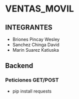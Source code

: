 # VENTAS_MOVIL

## INTEGRANTES
- Briones Pincay Wesley
- Sanchez Chinga David
- Marin Suarez Katiuska

## Backend 
### Peticiones GET/POST
- pip install requests